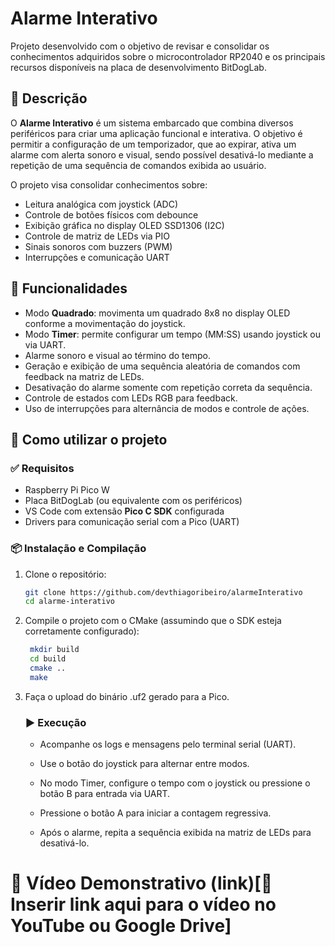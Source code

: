 # Alarme Interativo

Projeto desenvolvido com o objetivo de revisar e consolidar os conhecimentos adquiridos sobre o microcontrolador RP2040 e os principais recursos disponíveis na placa de desenvolvimento BitDogLab.

## 📝 Descrição

O **Alarme Interativo** é um sistema embarcado que combina diversos periféricos para criar uma aplicação funcional e interativa. O objetivo é permitir a configuração de um temporizador, que ao expirar, ativa um alarme com alerta sonoro e visual, sendo possível desativá-lo mediante a repetição de uma sequência de comandos exibida ao usuário.

O projeto visa consolidar conhecimentos sobre:
- Leitura analógica com joystick (ADC)
- Controle de botões físicos com debounce
- Exibição gráfica no display OLED SSD1306 (I2C)
- Controle de matriz de LEDs via PIO
- Sinais sonoros com buzzers (PWM)
- Interrupções e comunicação UART

## 🚀 Funcionalidades

- Modo **Quadrado**: movimenta um quadrado 8x8 no display OLED conforme a movimentação do joystick.
- Modo **Timer**: permite configurar um tempo (MM:SS) usando joystick ou via UART.
- Alarme sonoro e visual ao término do tempo.
- Geração e exibição de uma sequência aleatória de comandos com feedback na matriz de LEDs.
- Desativação do alarme somente com repetição correta da sequência.
- Controle de estados com LEDs RGB para feedback.
- Uso de interrupções para alternância de modos e controle de ações.

## 🔧 Como utilizar o projeto

### ✅ Requisitos

- Raspberry Pi Pico W
- Placa BitDogLab (ou equivalente com os periféricos)
- VS Code com extensão **Pico C SDK** configurada
- Drivers para comunicação serial com a Pico (UART)

### 📦 Instalação e Compilação

1. Clone o repositório:
   ```bash
   git clone https://github.com/devthiagoribeiro/alarmeInterativo
   cd alarme-interativo

2. Compile o projeto com o CMake (assumindo que o SDK esteja corretamente configurado):
   ```bash
    mkdir build
    cd build
    cmake ..
    make

3. Faça o upload do binário .uf2 gerado para a Pico.

    ### ▶️ Execução
    
    - Acompanhe os logs e mensagens pelo terminal serial (UART).

    - Use o botão do joystick para alternar entre modos.

    - No modo Timer, configure o tempo com o joystick ou pressione o botão B para entrada via UART.

    - Pressione o botão A para iniciar a contagem regressiva.

    - Após o alarme, repita a sequência exibida na matriz de LEDs para desativá-lo.

# 🎥 Vídeo Demonstrativo (link)[🔗 Inserir link aqui para o vídeo no YouTube ou Google Drive]